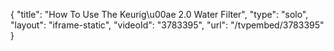 {
    "title": "How To Use The Keurig\u00ae 2.0 Water Filter",
    "type": "solo",
    "layout": "iframe-static",
    "videoId": "3783395",
    "url": "\/tvpembed\/3783395"
}